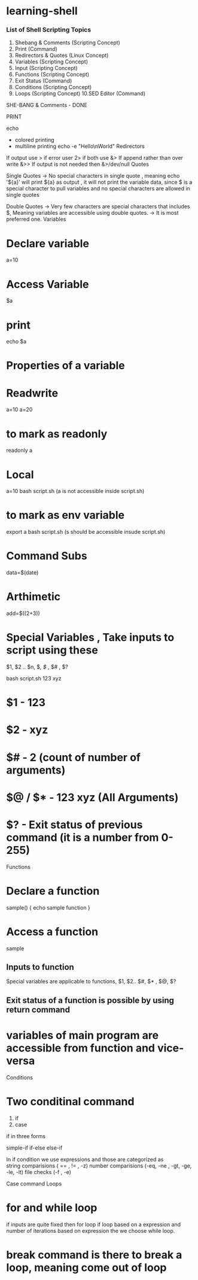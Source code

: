 # learning-shell
### List of Shell Scripting Topics

1. Shebang & Comments (Scripting Concept)
2. Print (Command)
3. Redirectors & Quotes (Linux Concept)
4. Variables (Scripting Concept)
5. Input (Scripting Concept)
6. Functions (Scripting Concept)
7. Exit Status (Command)
8. Conditions (Scripting Concept)
9. Loops (Scripting Concept)
10.SED Editor (Command)


SHE-BANG & Comments - DONE

PRINT

echo

- colored printing
- multiline printing
  echo -e "Hello\nWorld"
  Redirectors

If output use >
if error user 2>
if both use &>
If append rather than over write &>>
If output is not needed then &>/dev/null
Quotes

Single Quotes
-> No special characters in single quote , meaning echo '${a}' will print ${a} as output , it will not print the variable data, since $ is a special character to pull variables and no special characters are allowed in single quotes

Double Quotes
-> Very few characters are special characters that includes $, Meaning variables are accessible using double quotes.
-> It is most preferred one.
Variables

# Declare variable
a=10
# Access Variable
$a
# print
echo $a

# Properties of a variable

# Readwrite
a=10
a=20
# to mark as readonly
readonly a

# Local
a=10
bash script.sh (a is not accessible inside script.sh)
# to mark as env variable
export a
bash script.sh (s should be accessible insude script.sh)


# Command Subs
data=$(date)

# Arthimetic
add=$((2+3))


# Special Variables , Take inputs to script using these
$1, $2 .. $n, $*, $* , $# , $?

bash script.sh 123 xyz
# $1 - 123
# $2 - xyz
# $# - 2 (count of number of arguments)
# $@ / $* - 123 xyz (All Arguments)
# $? - Exit status of previous command (it is a number from 0-255)
Functions

# Declare a function
sample() {
echo sample function
}

# Access a function
sample

## Inputs to function
Special variables are applicable to functions, $1, $2.. $#, $* , $@, $?

## Exit status of a function is possible by using return command

# variables of main program are accessible from function and vice-versa
Conditions

# Two conditinal command
1. if
2. case

if in three forms

simple-if
if-else
else-if

In if condition we use expressions and those are categorized as  
string comparisions ( == , != , -z)
number comparisions (-eq, -ne , -gt, -ge, -le, -lt)
file checks (-f , -e)

Case command
Loops

# for and while loop
if inputs are quite fixed then for loop
if loop based on a expression and number of iterations based on expression the we choose while loop.

# break command is there to break a loop, meaning come out of loop 

